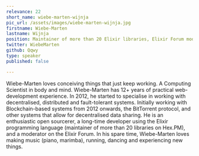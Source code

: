 ```yaml
---
relevance: 22
short_name: wiebe-marten-wijnja
pic_url: /assets/images/wiebe-marten-wijnja.jpg
firstname: Wiebe-Marten
lastname: Wijnja
position: Maintainer of more than 20 Elixir libraries, Elixir Forum moderator
twitter: WiebeMarten
github: Qqwy
type: speaker
published: false

---
```

<p>Wiebe-Marten loves conceiving things that just keep working. A Computing Scientist in body and mind. Wiebe-Marten has 12+ years of practical web-development experience. In 2012, he started to specialise in working with decentralised, distributed and fault-tolerant systems. Initially working with Blockchain-based systems from 2012 onwards, the BitTorrent protocol, and other systems that allow for decentralised data sharing. He is an enthusiastic open sourcerer, a long-time developer using the Elixir programming language (maintainer of more than 20 libraries on Hex.PM), and a moderator on the Elixir Forum. In his spare time, Wiebe-Marten loves making music (piano, marimba), running, dancing and experiencing new things. </p>
